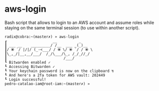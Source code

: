 # aws-login
Bash script that allows to login to an AWS account and assume roles while staying on the same terminal session (to use within another script).

```
radix@cobra:~(master✗) » aws-login
┎                     __          _
┃ ___ __    _________/ /__  ___ _(_)__
┃/ ⦿ `/ |/|/ (_-<___/ / ⦿ \/ ⦿ `/ / ⦿ \
┃\_,_/|__,__/___/  /_/\___/\_, /_/_//_/
┃                          /___/
┖ Bitwarden enabled ✓
┖ Accessing Bitwarden ✓
┖ Your keychain password is now on the clipboard ↯
┖ And here's a 2fa token for AWS vault: 202449
┖ Login successful!
pedro-catalao-iam@root-iam:~(master✗) »
```
